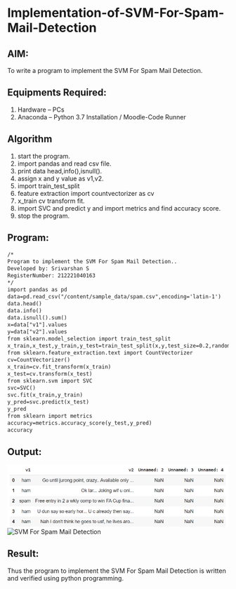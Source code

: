 # Implementation-of-SVM-For-Spam-Mail-Detection

## AIM:
To write a program to implement the SVM For Spam Mail Detection.

## Equipments Required:
1. Hardware – PCs
2. Anaconda – Python 3.7 Installation / Moodle-Code Runner

## Algorithm
1. start the program.
2. import pandas and read csv file.
3. print data head,info(),isnull().
4. assign x and y value as v1,v2.
5. import train_test_split
6. feature extraction import countvectorizer as cv
7. x_train cv transform fit.
8. import SVC and predict y and import metrics and find accuracy score.
9. stop the program. 

## Program:
```
/*
Program to implement the SVM For Spam Mail Detection..
Developed by: Srivarshan S 
RegisterNumber: 212221040163  
*/
import pandas as pd
data=pd.read_csv("/content/sample_data/spam.csv",encoding='latin-1')
data.head()
data.info()
data.isnull().sum()
x=data["v1"].values
y=data["v2"].values
from sklearn.model_selection import train_test_split
x_train,x_test,y_train,y_test=train_test_split(x,y,test_size=0.2,random_state=0)
from sklearn.feature_extraction.text import CountVectorizer
cv=CountVectorizer()
x_train=cv.fit_transform(x_train)
x_test=cv.transform(x_test)
from sklearn.svm import SVC
svc=SVC()
svc.fit(x_train,y_train)
y_pred=svc.predict(x_test)
y_pred
from sklearn import metrics
accuracy=metrics.accuracy_score(y_test,y_pred)
accuracy
```

## Output:
![SVM For Spam Mail Detection](https://github.com/srivarshan123/Implementation-of-SVM-For-Spam-Mail-Detection/blob/main/Screenshot%202022-06-19%20180349.png)
![SVM For Spam Mail Detection]()

## Result:
Thus the program to implement the SVM For Spam Mail Detection is written and verified using python programming.
